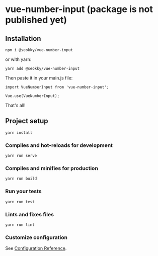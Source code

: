 # vue-number-input (package is not published yet)

## Installation
```
npm i @seokky/vue-number-input
```
or with yarn:
```
yarn add @seokky/vue-number-input
```
Then paste it in your main.js file:
```
import VueNumberInput from 'vue-number-input';

Vue.use(VueNumberInput);
```
That's all!

## Project setup
```
yarn install
```

### Compiles and hot-reloads for development
```
yarn run serve
```

### Compiles and minifies for production
```
yarn run build
```

### Run your tests
```
yarn run test
```

### Lints and fixes files
```
yarn run lint
```

### Customize configuration
See [Configuration Reference](https://cli.vuejs.org/config/).
